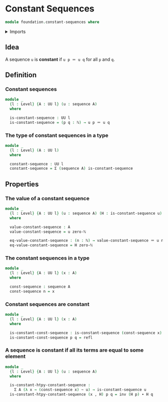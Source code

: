 # Constant Sequences

```agda
module foundation.constant-sequences where
```

<details><summary>Imports</summary>

```agda
open import elementary-number-theory.natural-numbers

open import foundation.dependent-pair-types
open import foundation.homotopies
open import foundation.identity-types
open import foundation.sequences
open import foundation.universe-levels
```

</details>

## Idea

A sequence `u` is **constant** if `u p ＝ u q` for all `p` and `q`.

## Definition

### Constant sequences

```agda
module _
  {l : Level} {A : UU l} (u : sequence A)
  where

  is-constant-sequence : UU l
  is-constant-sequence = (p q : ℕ) → u p ＝ u q
```

### The type of constant sequences in a type

```agda
module _
  {l : Level} (A : UU l)
  where

  constant-sequence : UU l
  constant-sequence = Σ (sequence A) is-constant-sequence
```

## Properties

### The value of a constant sequence

```agda
module _
  {l : Level} {A : UU l} (u : sequence A) (H : is-constant-sequence u)
  where

  value-constant-sequence : A
  value-constant-sequence = u zero-ℕ

  eq-value-constant-sequence : (n : ℕ) → value-constant-sequence ＝ u n
  eq-value-constant-sequence = H zero-ℕ
```

### The constant sequences in a type

```agda
module _
  {l : Level} {A : UU l} (x : A)
  where

  const-sequence : sequence A
  const-sequence n = x
```

### Constant sequences are constant

```agda
module _
  {l : Level} {A : UU l} (x : A)
  where

  is-constant-const-sequence : is-constant-sequence (const-sequence x)
  is-constant-const-sequence p q = refl
```

### A sequence is constant if all its terms are equal to some element

```agda
module _
  {l : Level} {A : UU l} (u : sequence A)
  where

  is-constant-htpy-constant-sequence :
    Σ A (λ x → (const-sequence x) ~ u) → is-constant-sequence u
  is-constant-htpy-constant-sequence (x , H) p q = inv (H p) ∙ H q
```
